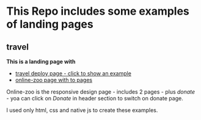 # This Repo includes some examples of landing pages

## travel

**This is a landing page with**

- [travel deploy page - click to show an example](https://travel-landing-example.netlify.app/)
- [online-zoo page with to pages](#)

Online-zoo is the responsive design page - includes 2 pages - plus _donate_ - yoa can click on _Donate_ in header section to switch on donate page.

I used only html, css and native js to create these examples.
